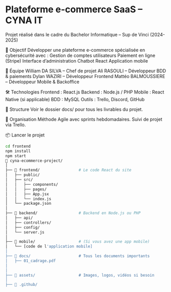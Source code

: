 # Plateforme e-commerce SaaS – CYNA IT

Projet réalisé dans le cadre du Bachelor Informatique – Sup de Vinci (2024-2025)

🎯 Objectif
Développer une plateforme e-commerce spécialisée en cybersécurité avec :
Gestion de comptes utilisateurs
Paiement en ligne (Stripe)
Interface d’administration
Chatbot React
Application mobile

👥 Équipe
William DA SILVA – Chef de projet
Ali RASOULI – Développeur BDD & paiements
Dylan WAZIRI – Développeur Frontend
Mattéo BALMOUSSIERE – Développeur Mobile & Backoffice

🛠️ Technologies
Frontend : React.js
Backend : Node.js / PHP
Mobile : React Native (si applicable)
BDD : MySQL
Outils : Trello, Discord, GitHub

📁 Structure
Voir le dossier docs/ pour tous les livrables du projet.

📅 Organisation
Méthode Agile avec sprints hebdomadaires.
Suivi de projet via Trello.

📦 Lancer le projet
```bash
cd frontend
npm install
npm start
📁 cyna-ecommerce-project/
│
├── 📁 frontend/                 # Le code React du site
│   ├── public/
│   ├── src/
│   │   ├── components/
│   │   ├── pages/
│   │   ├── App.jsx
│   │   └── index.js
│   └── package.json
│
├── 📁 backend/                  # Backend en Node.js ou PHP 
│   ├── api/
│   ├── controllers/
│   ├── config/
│   └── server.js
│
├── 📁 mobile/                   # (Si vous avez une app mobile)
│   └── [code de l'application mobile]
│
├── 📁 docs/                     # Tous les documents importants
│   ├── 01_cadrage.pdf
│
│
├── 📁 assets/                   # Images, logos, vidéos si besoin
│
├── 📁 .github/
